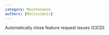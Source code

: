 ```yaml
---
category: Maintenance
authors: [MatissJanis]
---
```


Automatically close feature request issues (CICD)

